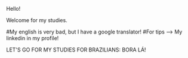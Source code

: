 Hello!

Welcome for my studies.

#My english is very bad, but I have a google translator!
#For tips --> My linkedin in my profile!

LET'S GO FOR MY STUDIES
FOR BRAZILIANS: BORA LÁ! 
